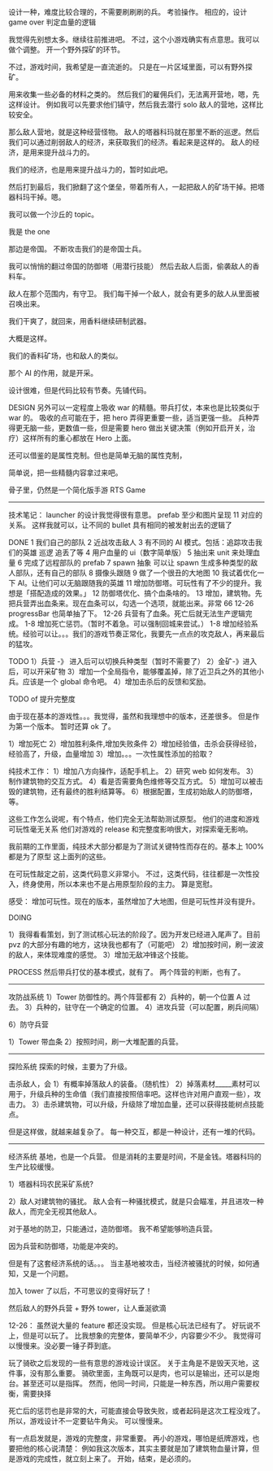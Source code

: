 


设计一种，难度比较合理的，不需要刷刷刷的兵。
考验操作。
相应的，设计 game over 判定血量的逻辑


我觉得先别想太多。继续往前推进吧。
不过，这个小游戏确实有点意思。我可以做个调整。
开一个野外探矿的环节。


不过，游戏时间，我希望是一直流逝的。
只是在一片区域里面，可以有野外探矿。

用来收集一些必备的材料之类的。
然后我们的雇佣兵们，无法离开营地，嗯，先这样设计。
例如我可以先要求他们镇守，然后我去潜行 solo 敌人的营地，这样比较安全。

那么敌人营地，就是这种经营怪物。
敌人的塔器科玛就在那里不断的巡逻。然后我们可以通过削弱敌人的经济，来获取我们的经济。看起来是这样的。
敌人的经济，是用来提升战斗力的。

我们的经济，也是用来提升战斗力的，暂时如此吧。

然后打到最后，我们掀翻了这个堡垒，带着所有人，一起把敌人的矿场干掉。把塔器科玛干掉。嗯。


我可以做一个沙丘的 topic。

我是 the one

那边是帝国。
不断攻击我们的是帝国士兵。

我可以悄悄的翻过帝国的防御塔（用潜行技能）
然后去敌人后面，偷袭敌人的香料车。

敌人在那个范围内，有守卫。
我们每干掉一个敌人，就会有更多的敌人从里面被召唤出来。

我们干爽了，就回来，用香料继续研制武器。

大概是这样。

我们的香料矿场，也和敌人的类似。

那个 AI 的作用，就是开采。


设计很难，但是代码比较有节奏。先铺代码。


DESIGN
另外可以一定程度上吸收 war 的精髓。带兵打仗，本来也是比较类似于 war 的。
吸收的点可能在于，把 hero 弄得更重要一些，适当更强一些。
兵种弄得更无脑一些，更数值一些，但是需要 hero 做出关键决策（例如开启开关，治疗）这样所有的重心都放在 Hero 上面。

还可以借鉴的是属性克制。但也是简单无脑的属性克制，

简单说，把一些精髓内容拿过来吧。

骨子里，仍然是一个简化版手游 RTS Game

-----

技术笔记：
launcher 的设计我觉得很有意思。
prefab 至少和图片呈现 11 对应的关系。
这样我就可以，让不同的 bullet 具有相同的被发射出去的逻辑了

DONE
1 我们自己的部队
2 近战攻击敌人
3 有不同的 AI 模式。包括：追踪攻击我们的英雄 巡逻 追丢了等
4 用户血量的 ui（数字简单版）
5 抽出来 unit 来处理血量
6 完成了远程部队的 prefab
7 spawn 抽象 可以让 spawn 生成多种类型的敌人部队，还有自己的部队
8 摄像头跟随
9 做了一个很丑的大地图
10 我试着优化一下 AI。让他们可以无脑跟随我的英雄
11 增加防御塔。可玩性有了不少的提升。我想是「搭配造成的效果。」
12 防御塔优化、搞个血条啥的。
13 增加，建筑物。先把兵营弄出血条来。现在血条可以，勾选一个选项，就能出来。非常 66
12-26 progressBar 也简单抽了下。
12-26 兵营有了血条。死亡后就无法生产逻辑完成。
1-8 增加死亡惩罚。（暂时不着急。可以强制回城来尝试。）
1-8 增加经验系统。经验可以让。。。我们的游戏节奏正常化，我要先一点点的攻克敌人，再来最后的猛攻。


TODO
1）兵营 -》 进入后可以切换兵种类型（暂时不需要了）
2）金矿-》进入后，可以开采矿物
3）增加一个全局指令，能够覆盖掉，除了近卫兵之外的其他小兵。应该是一个 global 命令吧。
4）增加击杀后的反馈和奖励。



TODO of 提升完整度

由于现在基本的游戏性。。。我觉得，虽然和我理想中的版本，还差很多。
但是作为第一个版本。
暂时还算 ok 了。

1）增加死亡
2）增加胜利条件,增加失败条件
2）增加经验值，击杀会获得经验，经验高了，升级，血量增加
3）增加。。。一次性属性添加的拾取？


纯技术工作：
1）增加八方向操作，适配手机上。
2）研究 web 如何发布。
3）制作建筑物的交互方式。
4）看是否需要角色维修等交互方式。
5）增加可以被击毁的建筑物，还有最终的胜利结算等。
6）根据配置，生成初始敌人的防御塔，等。

这些工作怎么说呢，有个特点，他们完全无法帮助测试原型。
他们的进度和游戏可玩性毫无关系
他们对游戏的 release 和完整度影响很大，对探索毫无影响。

我前期的工作里面，纯技术大部分都是为了测试关键特性而存在的。基本上 100%都是为了原型
这上面列的这些。

在可玩性敲定之前，这类代码意义非常小。
不过，这类代码，往往都是一次性投入，终身使用，所以本来也不是占用原型阶段的主力。
算是宽慰。

感受：
增加可玩性。现在的版本，虽然增加了大地图，但是可玩性并没有提升。



DOING



1）我得看看策划，到了测试核心玩法的阶段了。因为开发已经进入尾声了。目前 pvz 的大部分有趣的地方，这块我也都有了（可能吧）
2）增加按时间，刷一波波的敌人，来体现难度的感觉。
3）增加无敌冲锋这个技能。

PROCESS
然后带兵打仗的基本模式，就有了。
两个阵营的判断，也有了。

-----
攻防战系统
1）Tower 防御性的。两个阵营都有
2）兵种的，朝一个位置 A 过去。
3）兵种的，驻守在一个确定的位置。
4）进攻兵营（可以配置，刷兵间隔）

6）防守兵营


1）Tower 带血条
2）按照时间，刷一大堆配置的兵营。



-----

探险系统
探索的时候，主要为了升级。


击杀敌人，会
1）有概率掉落敌人的装备。（随机性）
2）掉落素材_____素材可以用于，升级兵种的生命值（我们直接按照倍率吧。这样也许对用户直观一些），攻击力。
3）击杀建筑物，可以升级，升级除了增加血量，还可以获得技能树点技能点。

但是这样做，就越来越复杂了。
每一种交互，都是一种设计，还有一堆的代码。


-----
经济系统
基地，也是一个兵营。
但是消耗的主要是时间，不是金钱。塔器科玛的生产比较缓慢。


1）塔器科玛农民采矿系统?

2）敌人对建筑物的骚扰。
敌人会有一种骚扰模式，就是只会瞄准，并且进攻一种敌人，而完全无视其他敌人。

对于基地的防卫，只能通过，造防御塔。
我不希望能够哟造兵营。

因为兵营和防御塔，功能是冲突的。

但是有了这套经济系统的话。。。
当主基地被攻击，当经济被骚扰的时候，如何通知，又是一个问题。




加入 tower 了以后，不可思议的变得好玩了！

然后敌人的野外兵营 + 野外 tower，让人垂涎欲滴



12-26：
虽然说大量的 feature 都还没实现。
但是核心玩法已经有了。
好玩说不上，但是可以玩了。
比我想象的完整体，要简单不少，内容要少不少。
我觉得可以慢慢来。没必要一锤子莽到底。

玩了骑砍之后发现的一些有意思的游戏设计误区。
关于主角是不是毁天灭地，这件事，没有那么重要。
骑砍里面，主角既可以是肉，也可以是输出，还可以是炮台。甚至还可以是指挥。
然而，他同一时间，只能是一种东西，所以用户需要权衡，需要抉择

死亡后的惩罚也是非常的大，可能直接会导致失败，或者起码是这次工程没戏了。
所以，游戏设计不一定要钻牛角尖。
可以慢慢来。

有一点启发就是，游戏的完整度，非常重要。
再小的游戏，哪怕是纸牌游戏，也要把他的核心说清楚：
例如我这次版本，其实主要就是加了建筑物血量计算，但是游戏的完成性，就立刻上来了。
开始，结束，是必须的。
